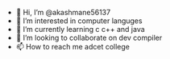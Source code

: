 - 👋 Hi, I’m @akashmane56137
- 👀 I’m interested in computer languges
- 🌱 I’m currently learning c c++ and java
- 💞️ I’m looking to collaborate on dev compiler
- 📫 How to reach me adcet college

<!---
akashmane56137/akashmane56137 is a ✨ special ✨ repository because its `README.md` (this file) appears on your GitHub profile.
You can click the Preview link to take a look at your changes.
--->

